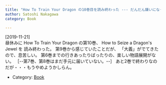 ```yaml
---
title: "How To Train Your Dragon の10巻目を読み終わった --- だんだん嫌いになってきた"
author: Satoshi Nakagawa
category: Book

---
```


[2019-11-21]  
 昼休みに How To Train Your Dragon の第10巻、
How to Seize a Dragon's Jewel
を
読み終わった。
第9巻から感じていたことだが、
「大義」がでてきたので、息苦しい。
第6巻までの行きあったりばったりの、楽しい物語展開がない。
［--第7巻、第8巻はまだ手元に届いていない。--］
あと2巻で終わりなのだが・・・もうやめようかしらん。

- Category: [Book](categories.html#Book)

